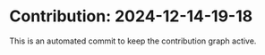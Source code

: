 # Contribution: 2024-12-14-19-18
This is an automated commit to keep the contribution graph active.
